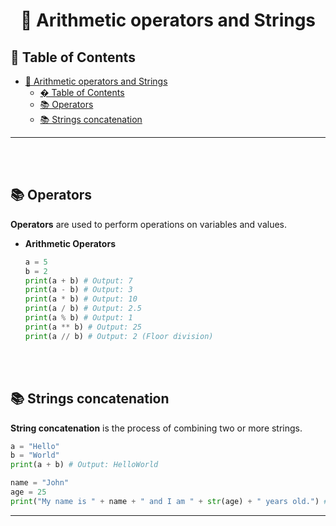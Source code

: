 # <div align="center"> 🔰 Arithmetic operators and Strings </div>

## 📌 Table of Contents
- [ 🔰 Arithmetic operators and Strings ](#--arithmetic-operators-and-strings-)
  - [� Table of Contents](#-table-of-contents)
  - [📚 Operators](#-operators)
  - [📚 Strings concatenation](#-strings-concatenation)
<hr>
<br><br>

## 📚 Operators
**Operators** are used to perform operations on variables and values.

- **Arithmetic Operators**
    ```python
    a = 5
    b = 2
    print(a + b) # Output: 7
    print(a - b) # Output: 3
    print(a * b) # Output: 10
    print(a / b) # Output: 2.5
    print(a % b) # Output: 1
    print(a ** b) # Output: 25
    print(a // b) # Output: 2 (Floor division)
    ```

<br><br>

## 📚 Strings concatenation
**String concatenation** is the process of combining two or more strings.
```python
a = "Hello"
b = "World"
print(a + b) # Output: HelloWorld

name = "John"
age = 25
print("My name is " + name + " and I am " + str(age) + " years old.") # Output: My name is John and I am 25 years old.
```
<hr>